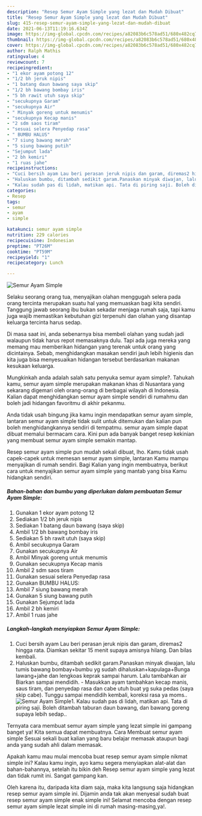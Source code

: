 ```yaml
---
description: "Resep Semur Ayam Simple yang lezat dan Mudah Dibuat"
title: "Resep Semur Ayam Simple yang lezat dan Mudah Dibuat"
slug: 415-resep-semur-ayam-simple-yang-lezat-dan-mudah-dibuat
date: 2021-06-13T11:19:16.634Z
image: https://img-global.cpcdn.com/recipes/a82083b6c578ad51/680x482cq70/semur-ayam-simple-foto-resep-utama.jpg
thumbnail: https://img-global.cpcdn.com/recipes/a82083b6c578ad51/680x482cq70/semur-ayam-simple-foto-resep-utama.jpg
cover: https://img-global.cpcdn.com/recipes/a82083b6c578ad51/680x482cq70/semur-ayam-simple-foto-resep-utama.jpg
author: Ralph Mathis
ratingvalue: 4
reviewcount: 7
recipeingredient:
- "1 ekor ayam potong 12"
- "1/2 bh jeruk nipis"
- "1 batang daun bawang saya skip"
- "1/2 bh bawang bombay iris"
- "5 bh rawit utuh saya skip"
- "secukupnya Garam"
- "secukupnya Air"
- " Minyak goreng untuk menumis"
- "secukupnya Kecap manis"
- "2 sdm saos tiram"
- "sesuai selera Penyedap rasa"
- " BUMBU HALUS"
- "7 siung bawang merah"
- "5 siung bawang putih"
- "Sejumput lada"
- "2 bh kemiri"
- "1 ruas jahe"
recipeinstructions:
- "Cuci bersih ayam Lau beri perasan jeruk nipis dan garam, diremas2 hingga rata. Diamkan sekitar 15 menit supaya amisnya hilang. Dan bilas kembali."
- "Haluskan bumbu, ditambah sedikit garam.Panaskan minyak diwajan, lalu tumis bawang bombay+bumbu yg sudah dihaluskan+kapulaga+Bunga lawang+jahe dan lengkoas keprak sampai harum. Lalu tambahkan air Biarkan sampai mendidih. Masukkan ayam tambahkan kecap manis, saus tiram, dan penyedap rasa dan cabe utuh buat yg suka pedas (saya skip cabe). Tunggu sampai mendidih kembali, koreksi rasa ya moms.."
- "Kalau sudah pas di lidah, matikan api. Tata di piring saji. Boleh ditambah taburan daun bawang, dan bawang goreng supaya lebih sedap.."
categories:
- Resep
tags:
- semur
- ayam
- simple

katakunci: semur ayam simple 
nutrition: 229 calories
recipecuisine: Indonesian
preptime: "PT26M"
cooktime: "PT59M"
recipeyield: "1"
recipecategory: Lunch

---
```



![Semur Ayam Simple](https://img-global.cpcdn.com/recipes/a82083b6c578ad51/680x482cq70/semur-ayam-simple-foto-resep-utama.jpg)

Selaku seorang orang tua, menyajikan olahan menggugah selera pada orang tercinta merupakan suatu hal yang memuaskan bagi kita sendiri. Tanggung jawab seorang ibu bukan sekadar menjaga rumah saja, tapi kamu juga wajib memastikan kebutuhan gizi terpenuhi dan olahan yang disantap keluarga tercinta harus sedap.

Di masa  saat ini, anda sebenarnya bisa membeli olahan yang sudah jadi walaupun tidak harus repot memasaknya dulu. Tapi ada juga mereka yang memang mau memberikan hidangan yang terenak untuk orang yang dicintainya. Sebab, menghidangkan masakan sendiri jauh lebih higienis dan kita juga bisa menyesuaikan hidangan tersebut berdasarkan makanan kesukaan keluarga. 



Mungkinkah anda adalah salah satu penyuka semur ayam simple?. Tahukah kamu, semur ayam simple merupakan makanan khas di Nusantara yang sekarang digemari oleh orang-orang di berbagai wilayah di Indonesia. Kalian dapat menghidangkan semur ayam simple sendiri di rumahmu dan boleh jadi hidangan favoritmu di akhir pekanmu.

Anda tidak usah bingung jika kamu ingin mendapatkan semur ayam simple, lantaran semur ayam simple tidak sulit untuk ditemukan dan kalian pun boleh menghidangkannya sendiri di tempatmu. semur ayam simple dapat dibuat memalui bermacam cara. Kini pun ada banyak banget resep kekinian yang membuat semur ayam simple semakin mantap.

Resep semur ayam simple pun mudah sekali dibuat, lho. Kamu tidak usah capek-capek untuk memesan semur ayam simple, lantaran Kamu mampu menyajikan di rumah sendiri. Bagi Kalian yang ingin membuatnya, berikut cara untuk menyajikan semur ayam simple yang mantab yang bisa Kamu hidangkan sendiri.

<!--inarticleads1-->

##### Bahan-bahan dan bumbu yang diperlukan dalam pembuatan Semur Ayam Simple:

1. Gunakan 1 ekor ayam potong 12
1. Sediakan 1/2 bh jeruk nipis
1. Sediakan 1 batang daun bawang (saya skip)
1. Ambil 1/2 bh bawang bombay iris
1. Sediakan 5 bh rawit utuh (saya skip)
1. Ambil secukupnya Garam
1. Gunakan secukupnya Air
1. Ambil  Minyak goreng untuk menumis
1. Gunakan secukupnya Kecap manis
1. Ambil 2 sdm saos tiram
1. Gunakan sesuai selera Penyedap rasa
1. Gunakan  BUMBU HALUS:
1. Ambil 7 siung bawang merah
1. Gunakan 5 siung bawang putih
1. Gunakan Sejumput lada
1. Ambil 2 bh kemiri
1. Ambil 1 ruas jahe




<!--inarticleads2-->

##### Langkah-langkah menyiapkan Semur Ayam Simple:

1. Cuci bersih ayam Lau beri perasan jeruk nipis dan garam, diremas2 hingga rata. Diamkan sekitar 15 menit supaya amisnya hilang. Dan bilas kembali.
1. Haluskan bumbu, ditambah sedikit garam.Panaskan minyak diwajan, lalu tumis bawang bombay+bumbu yg sudah dihaluskan+kapulaga+Bunga lawang+jahe dan lengkoas keprak sampai harum. Lalu tambahkan air Biarkan sampai mendidih. - Masukkan ayam tambahkan kecap manis, saus tiram, dan penyedap rasa dan cabe utuh buat yg suka pedas (saya skip cabe). Tunggu sampai mendidih kembali, koreksi rasa ya moms..
<img src="//assets-global.cpcdn.com/assets/icons/button_play-2c75c40dde080a61004c1f40b05d8f140eaff45d7e9e6481dc71c63d2e7c4909.png" alt="Semur Ayam Simple">1. Kalau sudah pas di lidah, matikan api. Tata di piring saji. Boleh ditambah taburan daun bawang, dan bawang goreng supaya lebih sedap..




Ternyata cara membuat semur ayam simple yang lezat simple ini gampang banget ya! Kita semua dapat membuatnya. Cara Membuat semur ayam simple Sesuai sekali buat kalian yang baru belajar memasak ataupun bagi anda yang sudah ahli dalam memasak.

Apakah kamu mau mulai mencoba buat resep semur ayam simple nikmat simple ini? Kalau kamu ingin, ayo kamu segera menyiapkan alat-alat dan bahan-bahannya, setelah itu bikin deh Resep semur ayam simple yang lezat dan tidak rumit ini. Sangat gampang kan. 

Oleh karena itu, daripada kita diam saja, maka kita langsung saja hidangkan resep semur ayam simple ini. Dijamin anda tak akan menyesal sudah buat resep semur ayam simple enak simple ini! Selamat mencoba dengan resep semur ayam simple lezat simple ini di rumah masing-masing,ya!.

